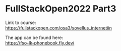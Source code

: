# FullStackOpen2022 Part3

Link to course:<br>
https://fullstackopen.com/osa3/sovellus_internetiin

The app can be found here:<br>
https://fso-lk-phonebook.fly.dev/
